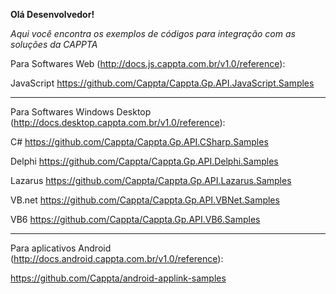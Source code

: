 **Olá Desenvolvedor!**

_Aqui você encontra os exemplos de códigos para integração com as soluções da CAPPTA_

Para Softwares Web (http://docs.js.cappta.com.br/v1.0/reference):

JavaScript
https://github.com/Cappta/Cappta.Gp.API.JavaScript.Samples

------------------------------------------------------------

Para Softwares Windows Desktop (http://docs.desktop.cappta.com.br/v1.0/reference):

C#
https://github.com/Cappta/Cappta.Gp.API.CSharp.Samples

Delphi
https://github.com/Cappta/Cappta.Gp.API.Delphi.Samples

Lazarus
https://github.com/Cappta/Cappta.Gp.API.Lazarus.Samples

VB.net
https://github.com/Cappta/Cappta.Gp.API.VBNet.Samples

VB6
https://github.com/Cappta/Cappta.Gp.API.VB6.Samples

------------------------------------------------------------

Para aplicativos Android (http://docs.android.cappta.com.br/v1.0/reference):

https://github.com/Cappta/android-applink-samples


